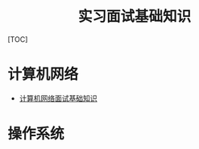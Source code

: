 <h1 align="center">实习面试基础知识</h1>

[TOC]

# 计算机网络

- [计算机网络面试基础知识](./Computer%20Network/ComputerNetwork.md)

# 操作系统

